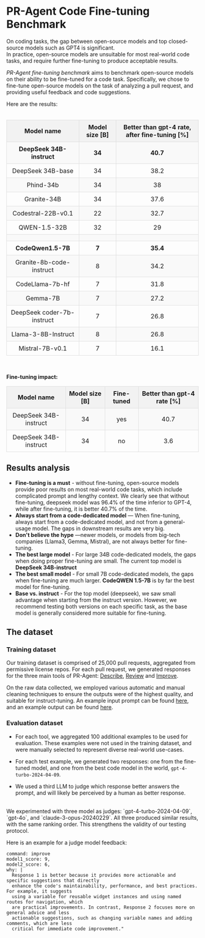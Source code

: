 # PR-Agent Code Fine-tuning Benchmark

On coding tasks, the gap between open-source models and top closed-source models such as GPT4 is significant. 
<br>
In practice, open-source models are unsuitable for most real-world code tasks, and require further fine-tuning to produce acceptable results. 

_PR-Agent fine-tuning benchmark_ aims to benchmark open-source models on their ability to be fine-tuned for a code task.
Specifically, we chose to fine-tune open-source models on the task of analyzing a pull request, and providing useful feedback and code suggestions.

Here are the results:
<br>
<br>

<head>
    <meta charset="UTF-8">
    <meta name="viewport" content="width=device-width, initial-scale=1.0">
    <style>
    td, th {
        font-size: 16px; /* Adjust this value to your preference */
    }
        table {
            width: 100%;
            border-collapse: collapse;
        }
        th {
            background-color: #f2f2f2;
            border: 1px solid #dddddd;
            text-align: center;
            padding: 8px;
        }
        td {
            border: 1px solid #dddddd;
            text-align: center;
            padding: 8px;
        }
        tr:nth-child(even) {
            background-color: #f9f9f9;
            text-align: center;
        }
    </style>
    <title>Model Performance Table</title>
</head>
<body>

<table>
    <tr>
        <th align="center">Model name</th>
        <th align="center">Model size [B]</th>
        <th align="center">Better than gpt-4 rate, after fine-tuning [%]</th>
    </tr>
    <tr>
        <td align="center"><b>DeepSeek 34B-instruct</b></td>
        <td align="center"><b>34</b></td>
        <td align="center"><b>40.7</b></td>
    </tr>
    <tr>
        <td align="center">DeepSeek 34B-base</td>
        <td align="center">34</td>
        <td align="center">38.2</td>
    </tr>
    <tr>
        <td align="center">Phind-34b</td>
        <td align="center">34</td>
        <td align="center">38</td>
    </tr>
    <tr>
        <td align="center">Granite-34B</td>
        <td align="center">34</td>
        <td align="center">37.6</td>
    </tr>
    <tr>
        <td align="center">Codestral-22B-v0.1</td>
        <td align="center">22</td>
        <td align="center">32.7</td>
    </tr>
    <tr>
        <td align="center">QWEN-1.5-32B</td>
        <td align="center">32</td>
        <td align="center">29</td>
    </tr>
    <tr>
        <td align="center"></td>
        <td align="center"></td>
        <td align="center"></td>
    <tr>
        <td align="center"><b>CodeQwen1.5-7B</b></td>
        <td align="center"><b>7</b></td>
        <td align="center"><b>35.4</b></td>
    </tr>
    <tr>
        <td align="center">Granite-8b-code-instruct</td>
        <td align="center">8</td>
        <td align="center">34.2</td>
    </tr>
    <tr>
        <td align="center">CodeLlama-7b-hf</td>
        <td align="center">7</td>
        <td align="center">31.8</td>
    </tr>
    <tr>
        <td align="center">Gemma-7B</td>
        <td align="center">7</td>
        <td align="center">27.2</td>
    </tr>
    <tr>
        <td align="center">DeepSeek coder-7b-instruct</td>
        <td align="center">7</td>
        <td align="center">26.8</td>
    </tr>
    <tr>
        <td align="center">Llama-3-8B-Instruct</td>
        <td align="center">8</td>
        <td align="center">26.8</td>
    </tr>
    <tr>
        <td align="center">Mistral-7B-v0.1</td>
        <td align="center">7</td>
        <td align="center">16.1</td>
    </tr>
</table>

</body>

<br>

**Fine-tuning impact:**
<body>
<table>
    <tr>
        <th align="center">Model name</th>
        <th>Model size [B]</th>
        <th>Fine-tuned</th>
        <th>Better than gpt-4 rate [%]</th>
    </tr>
    <tr>
        <td align="center">DeepSeek 34B-instruct</td>
        <td align="center">34</td>
        <td align="center">yes</td>
        <td align="center">40.7</td>
    </tr>
    <tr>
        <td align="center">DeepSeek 34B-instruct</td>
        <td align="center">34</td>
        <td align="center">no</td>
        <td align="center">3.6</td>
    </tr>
</table>

</body>


## Results analysis

- **Fine-tuning is a must** - without fine-tuning, open-source models provide poor results on most real-world code tasks, which include complicated prompt and lengthy context. We clearly see that without fine-tuning, deepseek model was 96.4% of the time inferior to GPT-4, while after fine-tuning, it is better 40.7% of the time.
- **Always start from a code-dedicated model** — When fine-tuning, always start from a code-dedicated model, and not from a general-usage model. The gaps in downstream results are very big.
- **Don't believe the hype** —newer models, or models from big-tech companies (Llama3, Gemma, Mistral), are not always better for fine-tuning.
- **The best large model** - For large 34B code-dedicated models, the gaps when doing proper fine-tuning are small. The current top model is **DeepSeek 34B-instruct**
- **The best small model** - For small 7B code-dedicated models, the gaps when fine-tuning are much larger. **CodeQWEN 1.5-7B** is by far the best model for fine-tuning.
- **Base vs. instruct** - For the top model (deepseek), we saw small advantage when starting from the instruct version. However, we recommend testing both versions on each specific task, as the base model is generally considered more suitable for fine-tuning.


## The dataset 

### Training dataset 

Our training dataset is comprised of 25,000 pull requests, aggregated from permissive license repos. For each pull request, we generated responses for the three main tools of PR-Agent:
[Describe](https://pr-agent-docs.codium.ai/tools/describe/), [Review](https://pr-agent-docs.codium.ai/tools/improve/) and [Improve](https://pr-agent-docs.codium.ai/tools/improve/).

On the raw data collected, we employed various automatic and manual cleaning techniques to ensure the outputs were of the highest quality, and suitable for instruct-tuning.
An example input prompt can be found [here](https://github.com/Codium-ai/pr-agent/blob/main/pr_agent/settings/pr_code_suggestions_prompts.toml), and an example output can be found [here](https://github.com/Codium-ai/pr-agent/pull/910#issuecomment-2118761309).

### Evaluation dataset
- For each tool, we aggregated 100 additional examples to be used for evaluation. These examples were not used in the training dataset, and were manually selected to represent diverse real-world use-cases.
- For each test example, we generated two responses: one from the fine-tuned model, and one from the best code model in the world, `gpt-4-turbo-2024-04-09`.

- We used a third LLM to judge which response better answers the prompt, and will likely be perceived by a human as better response.
<br>
We experimented with three model as judges: `gpt-4-turbo-2024-04-09`, `gpt-4o`, and `claude-3-opus-20240229`. All three produced similar results, with the same ranking order. This strengthens the validity of our testing protocol.

Here is an example for a judge model feedback:

```
command: improve
model1_score: 9,
model2_score: 6,
why: |
  Response 1 is better because it provides more actionable and specific suggestions that directly 
  enhance the code's maintainability, performance, and best practices. For example, it suggests 
  using a variable for reusable widget instances and using named routes for navigation, which 
  are practical improvements. In contrast, Response 2 focuses more on general advice and less 
  actionable suggestions, such as changing variable names and adding comments, which are less 
  critical for immediate code improvement."
```